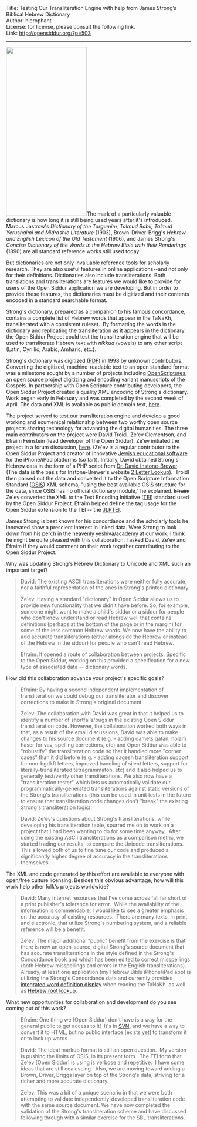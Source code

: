 <html>
<head></head>
<body>
Title: Testing Our Transliteration Engine with help from James Strong’s Biblical Hebrew Dictionary<br />
Author: hierophant<br />
License: for license, please consult the following link.<br />
Link: <a href="http://opensiddur.org/?p=503">http://opensiddur.org/?p=503</a>
<p />
<hr />

<a href="http://en.wikipedia.org/wiki/James_Strong_%28theologian%29"><img class="alignright size-full wp-image-539" title="James Strong" src="https://opensiddur.org/wp-content/uploads/2010/04/220px-James_Strong_theologian_-_Brady-Handy.jpg" alt="" width="220" height="459" /></a>The mark of a particularly valuable dictionary is how long it is still  being used years after it's introduced. Marcus Jastrow's <em>Dictionary of the Targumim, Talmud Babli, Talmud Yerushalmi and Midrashic  Literature</em> (1903), Brown-Driver-Brigg's <em>Hebrew and English  Lexicon of the Old Testament</em> (1906), and James Strong's <em>Concise Dictionary of the Words in the Hebrew Bible with their Renderings</em> (1890) are all standard reference works still used today.

But dictionaries are not only invaluable reference tools for scholarly research. They are also useful features in online applications--and not only for their definitions. Dictionaries also include transliterations. Both translations and transliterations are features we would like to provide for users of the Open Siddur application we are developing. But in order to provide these features, the dictionaries must be digitized and their contents encoded in a standard searchable format.

Strong's dictionary, prepared as a companion to his famous concordance, contains a complete list of Hebrew words that appear in the TaNaKh, transliterated with a consistent ruleset.  By formatting the words in the dictionary and replicating the transliteration as it appears in the dictionary the Open Siddur Project could test the transliteration engine that will be used to transliterate Hebrew text with <em>nikkud</em> (vowels) to any other script (Latin, Cyrillic, Arabic, Amharic, etc.).

Strong's dictionary was digitized (<a class="pdf" href="http://www.heraldmag.org/olb/Contents/dictionaries/SHebrew.pdf" target="_blank">PDF</a>) in 1998 by unknown contributors. Converting the digitized, machine-readable text to an open standard format was a milestone sought by a number of projects including <a href="http://openscriptures.org/" target="_blank">OpenScriptures</a>, an open source project digitizing and encoding variant manuscripts of the Gospels. In partnership with Open Scripture contributing developers, the Open Siddur Project created a quality XML encoding of Strong's dictionary. Work began early in February and was completed by the second week of April. The data and XML is available as public domain text, <a href="http://github.com/openscriptures/strongs/downloads" target="_blank">here</a>.

The project served to test our transliteration engine and develop a good working and ecumenical relationship between two worthy open source projects sharing technology for advancing the digital humanities. The three main contributors on the project were David Troidl, Ze'ev Clementson, and Efraim Feinstein (lead developer of the Open Siddur). Ze'ev initiated the project in a forum discussion, <a href="http://groups.google.com/group/opensiddur-talk/browse_frm/thread/6c323b6a32196432/32c95bdc01a6c020" target="_blank">here</a>.  (Ze'ev is a regular contributor to the Open Siddur Project and creator  of innovative <a href="http://beresheit.blogspot.com/2010/04/hebrewbible-version-40-with-ipad.html" target="_blank">Jewish educational software</a> for the iPhone/iPad  platforms (so far)). Initially, David obtained Strong's Hebrew data in the form of a PHP script from <a href="http://www.tyndalearchive.com/Brewer/author.htm" target="_blank">Dr. David Instone-Brewer</a>. (The data is the basis for Instone-Brewer's website <a href="http://www.2letterlookup.com/" target="_blank">2 Letter Lookup</a>).  Troidl then parsed out the data and converted it to the Open Scripture Information Standard (<a href="http://en.wikipedia.org/wiki/Open_Scripture_Information_Standard" target="_blank">OSIS</a>) XML schema, "using the best available OSIS structure for the data, since OSIS has no official dictionary module," he explained. <del datetime="2010-04-28T23:52:31+00:00">Efraim </del> Ze'ev converted the XML to the Text Encoding Initiative (<a href="http://en.wikipedia.org/wiki/Text_Encoding_Initiative" target="_blank">TEI</a>) standard used by the Open Siddur Project. Efraim helped define the tag usage for the Open Siddur extension to the TEI -- the <a href="https://github.com/opensiddur/opensiddur/wiki/JLPTEI-101:-00:-Introduction" target="_blank">JLPTEI</a>.

James Strong is best known for his concordance and the scholarly tools  he innovated show a prescient interest in linked data. Were Strong to  look down from his perch in the heavenly yeshiva/academy at our work, I think he might be quite pleased with this collaboration. I asked David, Ze'ev and Efraim if they would comment on their work together contributing to the Open Siddur Project.

Why was updating Strong's Hebrew Dictionary to Unicode and XML such an important target?

<blockquote>David: The existing ASCII transliterations were neither  fully accurate, nor a faithful representation of the ones in Strong's  printed dictionary.

Ze'ev: Having a standard "dictionary" in Open Siddur allows us to  provide new functionality that we didn't have before. So, for example,  someone might want to make a child's siddur or a siddur for people who  don't know understand or read Hebrew well that contains definitions  (perhaps at the bottom of the page or in the margin) for some of the  less common Hebrew words. We now have the ability to add accurate  transliterations (either alongside the Hebrew or instead of the Hebrew  in the siddur) for people who can't read Hebrew.

Efraim: It opened a route of collaboration  between  projects. Specific to the Open Siddur, working on this   provided a specification  for a new type of associated  data --  dictionary  words.</blockquote>

How did this collaboration advance your project's specific goals?

<blockquote>Efraim: By having a second independent implementation of transliteration  we could debug our transliterator and discover corrections to make in  Strong's original document.

Ze'ev: The collaboration with David was great in that it helped us to   identify a number of shortfalls/bugs in the existing Open Siddur   transliteration code. However, the collaboration worked both ways in   that, as a result of the email discussions, David was able to make   changes to his source document (e.g. - adding qamets qatan, holam haser   for vav, spelling corrections, etc) and Open Siddur was able to   "robustify" the transliteration code so that it handled more "corner   cases" than it did before (e.g. - adding dagesh transliteration support   for non-bgdkft letters, improved handling of silent letters, support  for  literally-transliterated tetragrammaton, etc) and it also helped us  to  generally test/verify other transliterations. We also now have a   "transliteration tester" which lets us automatically validate our   programmatically-generated transliterations against static versions of   the Strong's transliterations (this can be used in unit tests in the   future to ensure that transliteration code changes don't "break" the   existing Strong's transliteration logic).

David: Ze'ev's questions about Strong's transliterations, while   developing his transliteration table, spurred me on to work on a project   that I had been wanting to do for some time anyway.  After using the   existing ASCII transliterations as a comparison metric, we started   trading our results, to compare the Unicode transliterations.  This   allowed both of us to fine tune our code and produced a significantly   higher degree of accuracy in the transliterations themselves.</blockquote>

The XML and code generated by this effort are available to everyone with open/free culture licensing. Besides this obvious advantage, how will this work help other folk's projects worldwide?

<blockquote>David: Many Internet resources that I've come across fall far short of a print publisher's tolerance for error.  While the availability of the information is commendable, I would like to see a greater emphasis on the accuracy of existing resources.  There are many texts, in print and electronic, that utilize Strong's numbering system, and a reliable reference will be a benefit.

Ze'ev: The major additional "public" benefit from the exercise is that there is now an open-source, digital Strong's source document that has accurate transliterations in the style defined in the Strong's Concordance book and which has been edited to correct misspellings (both Hebrew misspellings and errors in the English transliterations). Already, at least one application (my Hebrew Bible iPhone/iPad app) is utilizing the Strong's Concordance data and currently provides <a href="http://sites.google.com/site/hebrewsoftware/_/rsrc/1270146166151/images/ipad2.jpg" target="_blank">integrated word definition display</a> when reading the TaNaKh  as well as <a href="http://sites.google.com/site/hebrewsoftware/_/rsrc/1260640562866/images/HebrewBible3.jpg" target="_blank">Hebrew root lookup</a>.</blockquote>

What new opportunities for collaboration and development do you see coming out of this work?

<blockquote>Efraim: One thing we (Open Siddur) don't have is a way for the general public to get access to it!  It's in <a href="http://code.google.com/p/jewishliturgy/source/checkout" target="_blank">SVN</a>, and we have a way to convert it to HTML, but no public interface [exists yet] to transform it or to look up words.

David: The ideal markup format is still an open question.  My version is  pushing the limits of OSIS, in its present form.  The TEI form that  Ze'ev [Open Siddur] is using is verbose and repetitive.  I have some ideas that are  still coalescing.  Also, we are moving toward adding a Brown, Driver,  Briggs layer on top of the Strong's data, striving for a richer and more  accurate dictionary.

Ze'ev: This was a bit of a unique scenario in that we were both  attempting to validate independently-developed transliteration  code with the same source document. We have now completed the  validation of the Strong's transliteration scheme and have  discussed following through with a similar exercise for the SBL  transliterations.</blockquote>
</body>
</html>